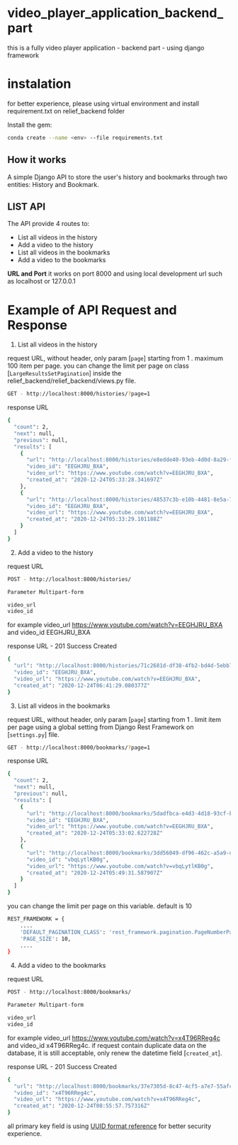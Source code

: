 # video_player_application_backend_part
this is a fully video player application - backend part - using django framework


# **instalation**



for better experience, please using virtual environment and install requirement.txt on relief_backend folder

Install the gem:

```bash
conda create --name <env> --file requirements.txt
```

## **How it works**


A simple Django API to store the user's history and bookmarks through two entities: History and Bookmark.


## **LIST API**

The API provide 4 routes to:
- List all videos in the history
- Add a video to the history
- List all videos in the bookmarks
- Add a video to the bookmarks

**URL and Port**
it works on port 8000 and using local development url such as localhost or 127.0.0.1


# **Example of API Request and Response**

1. List all videos in the history

request URL, without header, only param [`page`] starting from 1 . maximum 100 item per page. you can change the limit per page on class [`LargeResultsSetPagination`] inside the relief_backend/relief_backend/views.py file.

```bash
GET - http://localhost:8000/histories/?page=1
```

response URL
```bash
{
  "count": 2,
  "next": null,
  "previous": null,
  "results": [
    {
      "url": "http://localhost:8000/histories/e8edde40-93eb-4d0d-8a29-f06b3d26f14f/",
      "video_id": "EEGHJRU_BXA",
      "video_url": "https://www.youtube.com/watch?v=EEGHJRU_BXA",
      "created_at": "2020-12-24T05:33:28.341697Z"
    },
    {
      "url": "http://localhost:8000/histories/48537c3b-e10b-4481-8e5a-76995e69b612/",
      "video_id": "EEGHJRU_BXA",
      "video_url": "https://www.youtube.com/watch?v=EEGHJRU_BXA",
      "created_at": "2020-12-24T05:33:29.101188Z"
    }
  ]
}
```

2. Add a video to the history

request URL

```bash
POST - http://localhost:8000/histories/
```

```bash
Parameter Multipart-form

video_url
video_id
```

for example video_url https://www.youtube.com/watch?v=EEGHJRU_BXA and video_id EEGHJRU_BXA

response URL - 201 Success Created
```bash
{
  "url": "http://localhost:8000/histories/71c2681d-df38-4fb2-bd4d-5ebb70298166/",
  "video_id": "EEGHJRU_BXA",
  "video_url": "https://www.youtube.com/watch?v=EEGHJRU_BXA",
  "created_at": "2020-12-24T06:41:29.080377Z"
}
```

3. List all videos in the bookmarks

request URL, without header, only param [`page`] starting from 1 . limit item per page using a global setting from Django Rest Framework on [`settings.py`] file. 

```bash
GET - http://localhost:8000/bookmarks/?page=1
```

response URL
```bash
{
  "count": 2,
  "next": null,
  "previous": null,
  "results": [
    {
      "url": "http://localhost:8000/bookmarks/5dadfbca-e4d3-4d18-93cf-b375d34a271d/",
      "video_id": "EEGHJRU_BXA",
      "video_url": "https://www.youtube.com/watch?v=EEGHJRU_BXA",
      "created_at": "2020-12-24T05:33:02.622728Z"
    },
    {
      "url": "http://localhost:8000/bookmarks/3dd56049-df96-462c-a5a9-d5c598c87e23/",
      "video_id": "vbqLytlKB0g",
      "video_url": "https://www.youtube.com/watch?v=vbqLytlKB0g",
      "created_at": "2020-12-24T05:49:31.587907Z"
    }
  ]
}
```

you can change the limit per page on this variable. default is 10
```bash
REST_FRAMEWORK = {
    ....    
    'DEFAULT_PAGINATION_CLASS': 'rest_framework.pagination.PageNumberPagination',
    'PAGE_SIZE': 10,
    ....
}
```
4. Add a video to the bookmarks

request URL

```bash
POST - http://localhost:8000/bookmarks/
```

```bash
Parameter Multipart-form

video_url
video_id
```

for example video_url https://www.youtube.com/watch?v=x4T96RReg4c and video_id x4T96RReg4c.
if request contain duplicate data on the database, it is still acceptable, only renew the datetime field [`created_at`].

response URL - 201 Success Created
```bash
{
  "url": "http://localhost:8000/bookmarks/37e7305d-8c47-4cf5-a7e7-55afca1b1782/",
  "video_id": "x4T96RReg4c",
  "video_url": "https://www.youtube.com/watch?v=x4T96RReg4c",
  "created_at": "2020-12-24T08:55:57.757316Z"
}
```
all primary key field is using [UUID format reference](https://docs.djangoproject.com/en/3.1/ref/models/fields/#uuidfield) for better security experience.
